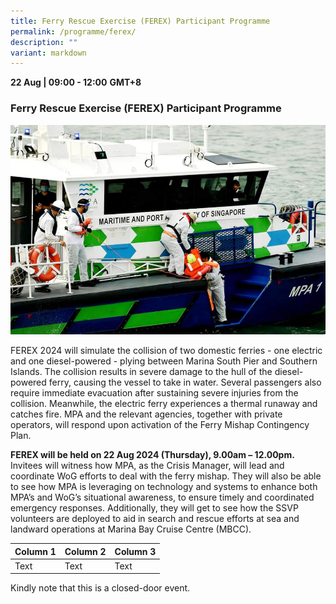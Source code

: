 ```yaml
---
title: Ferry Rescue Exercise (FEREX) Participant Programme
permalink: /programme/ferex/
description: ""
variant: markdown
---
```

<div>
  <b>22 Aug | 09:00 - 12:00</b>&nbsp;<b>GMT+8</b>
  <h3>Ferry Rescue Exercise (FEREX) Participant Programme</h3>
</div>

<img src="/images/FEREX2.jpg" class="img-fluid">
<p>        

FEREX 2024&nbsp;will simulate the collision of two domestic ferries - one electric and one diesel-powered - plying between Marina South Pier and Southern Islands. The collision results in severe damage to the hull of the diesel-powered ferry, causing the vessel to take in water. Several passengers&nbsp;also require immediate evacuation after&nbsp;sustaining&nbsp;severe injuries&nbsp;from the collision. Meanwhile, the electric ferry experiences a thermal runaway and catches fire. MPA&nbsp;and the relevant agencies, together with private operators, will respond upon activation of the Ferry Mishap Contingency Plan.</p>
<p>        

**FEREX will be held on 22 Aug 2024 (Thursday), 9.00am – 12.00pm.** Invitees will witness how MPA, as the Crisis Manager, will lead and coordinate WoG efforts to deal with the ferry mishap. They will also be able to see how MPA is leveraging on technology and systems to enhance both MPA’s and WoG’s situational awareness, to ensure timely and coordinated emergency responses. Additionally, they will get to see how the SSVP volunteers are deployed to aid in search and rescue efforts at sea and landward operations at Marina Bay Cruise Centre (MBCC).</p>



| Column 1 | Column 2 | Column 3 |
| -------- | -------- | -------- |
| Text     | Text     | Text     |



<p>Kindly note that this is a closed-door event.</p>

<style type="text/css"> 
    .is-left{
      text-align: left;
    }
    .content h4{
      font-weight: 500; 
      color: #337B9A !important;
      margin-top: 1rem;
    }
    .bg-light {
      background-color: #fff !important;
      box-shadow: 5px 5px 5px 5px rgb(215 215 215), -5px 0 6px -4px rgb(215 215 215);
    }
    .p-4 {
      padding: 1.5rem!important;
    }
  .content a {text-decoration:none;}
	.content h3 { margin-top: 1rem;}
</style>